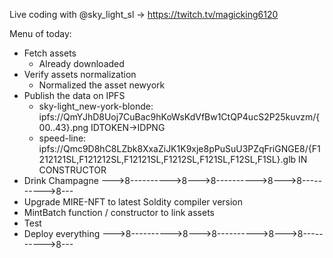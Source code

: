 Live coding with
@sky_light_sl
-> https://twitch.tv/magicking6120

Menu of today:

- Fetch assets
  - Already downloaded
- Verify assets normalization
  - Normalized the asset newyork
- Publish the data on IPFS
  - sky-light_new-york-blonde: ipfs://QmYJhD8Uoj7CuBac9hKoWsKdVfBw1CtQP4ucS2P25kuvzm/{00..43}.png
    IDTOKEN->IDPNG
  - speed-line: ipfs://Qmc9D8hC8LZbk8XxaZiJK1K9xje8pPuSuU3PZqFriGNGE8/{F1212121SL,F121212SL,F12121SL,F1212SL,F121SL,F12SL,F1SL}.glb
    IN CONSTRUCTOR
- Drink Champagne
  --->8---------->8--->8---------->8--->8---------->8---
- Upgrade MIRE-NFT to latest Soldity compiler version
- MintBatch function / constructor to link assets
- Test
- Deploy everything
  --->8---------->8--->8---------->8--->8---------->8---
